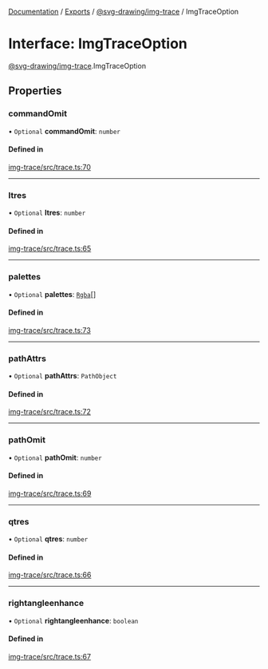 [Documentation](../README.md) / [Exports](../modules.md) / [@svg-drawing/img-trace](../modules/svg_drawing_img_trace.md) / ImgTraceOption

# Interface: ImgTraceOption

[@svg-drawing/img-trace](../modules/svg_drawing_img_trace.md).ImgTraceOption

## Properties

### commandOmit

• `Optional` **commandOmit**: `number`

#### Defined in

[img-trace/src/trace.ts:70](https://github.com/kmkzt/svg-drawing/blob/aa15570/packages/img-trace/src/trace.ts#L70)

___

### ltres

• `Optional` **ltres**: `number`

#### Defined in

[img-trace/src/trace.ts:65](https://github.com/kmkzt/svg-drawing/blob/aa15570/packages/img-trace/src/trace.ts#L65)

___

### palettes

• `Optional` **palettes**: [`Rgba`](svg_drawing_img_trace.Rgba.md)[]

#### Defined in

[img-trace/src/trace.ts:73](https://github.com/kmkzt/svg-drawing/blob/aa15570/packages/img-trace/src/trace.ts#L73)

___

### pathAttrs

• `Optional` **pathAttrs**: `PathObject`

#### Defined in

[img-trace/src/trace.ts:72](https://github.com/kmkzt/svg-drawing/blob/aa15570/packages/img-trace/src/trace.ts#L72)

___

### pathOmit

• `Optional` **pathOmit**: `number`

#### Defined in

[img-trace/src/trace.ts:69](https://github.com/kmkzt/svg-drawing/blob/aa15570/packages/img-trace/src/trace.ts#L69)

___

### qtres

• `Optional` **qtres**: `number`

#### Defined in

[img-trace/src/trace.ts:66](https://github.com/kmkzt/svg-drawing/blob/aa15570/packages/img-trace/src/trace.ts#L66)

___

### rightangleenhance

• `Optional` **rightangleenhance**: `boolean`

#### Defined in

[img-trace/src/trace.ts:67](https://github.com/kmkzt/svg-drawing/blob/aa15570/packages/img-trace/src/trace.ts#L67)
